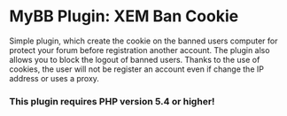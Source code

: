 # MyBB Plugin: XEM Ban Cookie

Simple plugin, which create the cookie on the banned users computer for protect your forum before registration another account. The plugin also allows you to block the logout of banned users.
Thanks to the use of cookies, the user will not be register an account even if change the IP address or uses a proxy.

### This plugin requires PHP version 5.4 or higher!